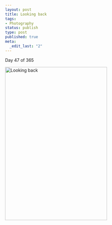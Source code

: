 ```yaml
--- 
layout: post
title: Looking back
tags: 
- Photography
status: publish
type: post
published: true
meta: 
  _edit_last: "2"
---
```

Day 47 of 365

<a href="http://www.flickr.com/photos/aaronbrethorst/3286652107/" title="Looking back by aaronbrethorst, on Flickr"><img src="http://farm4.static.flickr.com/3200/3286652107_a41dccb3ef.jpg" width="333" height="500" alt="Looking back" /></a>

